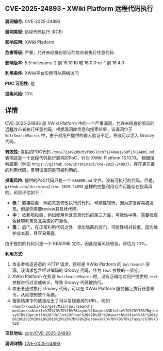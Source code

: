 ## CVE-2025-24893 - XWiki Platform 远程代码执行

**漏洞编号:** CVE-2025-24893

**漏洞类型:** 远程代码执行 (RCE)

**影响应用:** XWiki Platform

**危害等级:** 严重，允许未经身份验证的攻击者执行任意代码

**影响版本:** 5.3-milestone-2 到 15.10.10 和 16.0.0-rc-1 到 16.4.0

**利用条件:** XWiki平台实例可从网络访问

**POC 可用性:** 是

**投毒风险:** 10%

## 详情

CVE-2025-24893 是 XWiki Platform 中的一个严重漏洞，允许未经身份验证的远程攻击者执行任意代码。根据漏洞库信息和搜索结果，该漏洞位于 `SolrSearchMacros` 中，由于对用户提供的输入验证不足，导致可以注入 Groovy 代码。  

**有效性:**  提供的POC代码 `/tmp/722492d9cb9f99570cb71248ee1260f1/README.md`  表明这是一个远程代码执行漏洞的PoC，针对 XWiki Platform 15.10.10。 根据搜索结果（例如 `https://github.com/ibrahimsql/cve-2025-24893`），存在更完善的利用代码，表明该漏洞是可被利用的。

**投毒风险:** 提供的PoC代码只是一个 `README.md` 文件，没有可执行的代码。但是，`github.com/ibrahimsql/cve-2025-24893` 这样的完整利用仓库可能存在投毒风险。风险评估如下：

*   **低：** 直接投毒，例如恶意修改执行的代码，可能性较低，因为这很容易被发现。但是仍需要review其具体代码。
*   **中：** 依赖项投毒，例如使用包含恶意代码的第三方库，可能性中等。需要检查依赖项列表及其来源的可靠性。
*   **高：** 后门，在正常利用代码之外，添加隐蔽的后门，可能性相对较低，因为维护成本高，且容易暴露。 

由于提供的代码只是一个 README 文件，因此投毒风险较低，评估为 10%。

**利用方式:**

1.  攻击者构造恶意的 HTTP 请求，目标是 XWiki Platform 的 `SolrSearch` 资源。该请求包含经过编码的 Groovy 代码，作为 `text` 参数的一部分。
2.  XWiki Platform 在处理 `SolrSearchMacros` 时，没有正确地对用户提供的 `text` 参数进行过滤或转义，导致 Groovy 代码被执行。
3.  攻击者通过执行 Groovy 代码，可以在 XWiki Platform 服务器上执行任意命令，从而控制整个系统。
4. 搜索结果中的链接给出了可以复现漏洞的URL，例如 `<host>/xwiki/bin/get/Main/SolrSearch?media=rss&text=%7D%7D%7D%7B%7Basync%20async%3Dfalse%7D%7D%7B%7Bgroovy%7D%7Dprintln%28"Hello%20from"%20%2B%20"%20search%20text%3A"%20%2B%20%2823%20%2B%2019%29%29%7B%7B%2Fgroovy%7D%7D%7B%7B%2Fasync%7D%7D%20`


**项目地址:** [zs1n/CVE-2025-24893](https://github.com/zs1n/CVE-2025-24893)

**漏洞详情:** [CVE-2025-24893](https://nvd.nist.gov/vuln/detail/CVE-2025-24893)